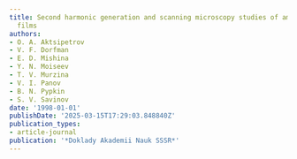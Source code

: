 ```yaml
---
title: Second harmonic generation and scanning microscopy studies of amorphous carbon
  films
authors:
- O. A. Aktsipetrov
- V. F. Dorfman
- E. D. Mishina
- Y. N. Moiseev
- T. V. Murzina
- V. I. Panov
- B. N. Pypkin
- S. V. Savinov
date: '1998-01-01'
publishDate: '2025-03-15T17:29:03.848840Z'
publication_types:
- article-journal
publication: '*Doklady Akademii Nauk SSSR*'
---
```

